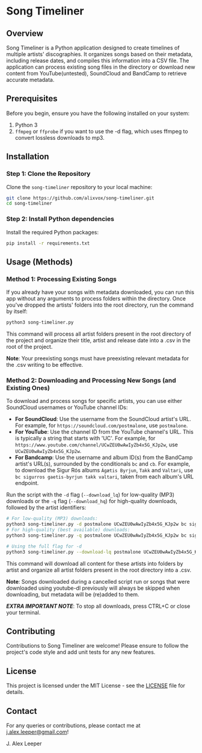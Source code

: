 # Song Timeliner

## Overview

Song Timeliner is a Python application designed to create timelines of multiple artists' discographies. It organizes songs based on their metadata, including release dates, and compiles this information into a CSV file. The application can process existing song files in the directory or download new content from YouTube(untested), SoundCloud and BandCamp to retrieve accurate metadata.

## Prerequisites

Before you begin, ensure you have the following installed on your system:

1.  Python 3
2.  `ffmpeg` or `ffprobe` if you want to use the -d flag, which uses ffmpeg to convert lossless downloads to mp3.

## Installation

### Step 1: Clone the Repository

Clone the `song-timeliner` repository to your local machine:

```bash
git clone https://github.com/alixvox/song-timeliner.git
cd song-timeliner
```

### Step 2: Install Python dependencies

Install the required Python packages:

```bash
pip install -r requirements.txt
```

## Usage (Methods)

### Method 1: Processing Existing Songs

If you already have your songs with metadata downloaded, you can run this app without any arguments to process folders within the directory. Once you've dropped the artists' folders into the root directory, run the command by itself:

```bash
python3 song-timeliner.py
```

This command will process all artist folders present in the root directory of the project and organize their title, artist and release date into a .csv in the root of the project.

**Note**: Your preexisting songs must have preexisting relevant metadata for the .csv writing to be effective.

### Method 2: Downloading and Processing New Songs (and Existing Ones)

To download and process songs for specific artists, you can use either SoundCloud usernames or YouTube channel IDs:

- **For SoundCloud**: Use the username from the SoundCloud artist's URL. For example, for `https://soundcloud.com/postmalone`, use `postmalone`.
- **For YouTube**: Use the channel ID from the YouTube channel's URL. This is typically a string that starts with 'UC'. For example, for `https://www.youtube.com/channel/UCwZEU0wAwIyZb4x5G_KJp2w`, use `UCwZEU0wAwIyZb4x5G_KJp2w`.
- **For Bandcamp**: Use the username and album ID(s) from the BandCamp artist's URL(s), surrounded by the conditionals `bc` and `cb`. For example, to download the Sigur Rós albums `Ágætis Byrjun`, `Takk` and `Valtari`, use `bc sigurros gaetis-byrjun takk valtari`, taken from each album's URL endpoint.

Run the script with the `-d` flag (`--download_lq`) for low-quality (MP3) downloads or the `-q` flag (`--download_hq`) for high-quality downloads, followed by the artist identifiers:

```bash
# For low-quality (MP3) downloads:
python3 song-timeliner.py -d postmalone UCwZEU0wAwIyZb4x5G_KJp2w bc sigurros takk valtari cb
# For high-quality (best available) downloads:
python3 song-timeliner.py -q postmalone UCwZEU0wAwIyZb4x5G_KJp2w bc sigurros takk valtari cb

# Using the full flag for -d
python3 song-timeliner.py --download-lq postmalone UCwZEU0wAwIyZb4x5G_KJp2w bc sigurros takk valtari cb
```

This command will download all content for these artists into folders by artist and organize all artist folders present in the root directory into a .csv.

**Note**: Songs downloaded during a cancelled script run or songs that were downloaded using youtube-dl previously will always be skipped when downloading, but metadata will be (re)added to them.

***EXTRA IMPORTANT NOTE***: To stop all downloads, press CTRL+C or close your terminal.

## Contributing

Contributions to Song Timeliner are welcome! Please ensure to follow the project's code style and add unit tests for any new features.

## License

This project is licensed under the MIT License - see the [LICENSE](LICENSE) file for details.

## Contact

For any queries or contributions, please contact me at j.alex.leeper@gmail.com!

J. Alex Leeper
&nbsp;
